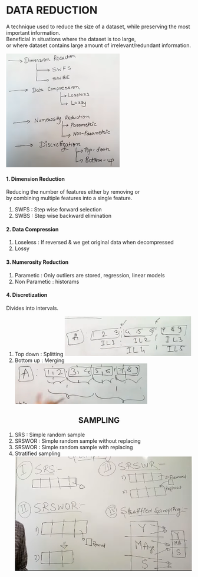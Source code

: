 # DATA REDUCTION

A technique used to reduce the size of a dataset, while preserving the most important information.  
Beneficial in situations where the dataset is too large,  
or where dataset contains large amount of irrelevant/redundant information.

![alt text](image-13.png)

#### 1. Dimension Reduction
Reducing the number of features either by removing or  
by combining multiple features into a single feature.
1. SWFS : Step wise forward selection
2. SWBS : Step wise backward elimination

#### 2. Data Compression
1. Loseless : If reversed & we get original data when decompressed
2. Lossy 

#### 3. Numerosity Reduction
1. Parametic : Only outliers are stored, regression, linear models
2. Non Parametic : historams

#### 4. Discretization
Divides into intervals.
1. Top down : Splitting
![alt text](image-14.png)
2. Bottom up : Merging
![alt text](image-15.png)

## <CENTER> SAMPLING
1. SRS : Simple random sample
2. SRSWOR : Simple random sample without replacing
3. SRSWOR : Simple random sample with replacing
4. Stratified sampling
   ![alt text](image-19.png)
